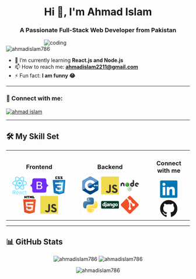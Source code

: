 <h1 align="center">Hi 👋, I'm Ahmad Islam</h1>
<h3 align="center">A Passionate Full-Stack Web Developer from Pakistan</h3>

<img align="right" alt="coding" width="400" src="https://user-images.githubusercontent.com/55389276/140866485-8fb1c876-9a8f-4d6a-98dc-08c4981eaf70.gif">

<p align="left"> <img src="https://komarev.com/ghpvc/?username=ahmadislam786&label=Profile%20views&color=0e75b6&style=flat" alt="ahmadislam786" /> </p>

- 🌱 I’m currently learning **React.js and Node.js**
- 📫 How to reach me: **ahmadislam2211@gmail.com**
- ⚡ Fun fact: **I am funny 😂**

---

### 🔗 Connect with me:
<p align="left">
  <a href="https://www.linkedin.com/in/ahmadislam" target="blank">
    <img align="center" src="https://raw.githubusercontent.com/rahuldkjain/github-profile-readme-generator/master/src/images/icons/Social/linked-in-alt.svg" alt="ahmad islam" height="30" width="40" />
  </a>
</p>

---

## 🛠 My Skill Set

<div align="center">
  <table>
    <tr>
      <td align="center">
        <h3>Frontend</h3>
        <img src="https://raw.githubusercontent.com/devicons/devicon/master/icons/react/react-original-wordmark.svg" alt="React" width="50" height="50" />
        <img src="https://raw.githubusercontent.com/devicons/devicon/master/icons/bootstrap/bootstrap-plain.svg" alt="Bootstrap" width="50" height="50" />
        <img src="https://raw.githubusercontent.com/devicons/devicon/master/icons/css3/css3-original-wordmark.svg" alt="CSS3" width="50" height="50" />
        <img src="https://raw.githubusercontent.com/devicons/devicon/master/icons/html5/html5-original-wordmark.svg" alt="HTML5" width="50" height="50" />
        <img src="https://raw.githubusercontent.com/devicons/devicon/master/icons/javascript/javascript-original.svg" alt="JavaScript" width="50" height="50" />
      </td>
      <td align="center">
        <h3>Backend</h3>
        <img src="https://raw.githubusercontent.com/devicons/devicon/master/icons/cplusplus/cplusplus-original.svg" alt="C++" width="50" height="50" />
        <img src="https://raw.githubusercontent.com/devicons/devicon/master/icons/javascript/javascript-original.svg" alt="JavaScript" width="50" height="50" />
        <img src="https://raw.githubusercontent.com/devicons/devicon/master/icons/nodejs/nodejs-original-wordmark.svg" alt="Node.js" width="50" height="50" />
        <img src="https://raw.githubusercontent.com/devicons/devicon/master/icons/python/python-original.svg" alt="Python" width="50" height="50" />
        <img src="https://raw.githubusercontent.com/devicons/devicon/master/icons/django/django-original.svg" alt="Django" width="50" height="50" />
        <img src="https://raw.githubusercontent.com/devicons/devicon/master/icons/git/git-original.svg" alt="Git" width="50" height="50" />
      </td>
      <td align="center">
        <h3>Connect with me</h3>
        <a href="https://www.linkedin.com/in/ahmadislam" target="_blank">
          <img src="https://raw.githubusercontent.com/devicons/devicon/master/icons/linkedin/linkedin-original.svg" alt="LinkedIn" width="50" height="50" />
        </a>
        <a href="https://github.com/ahmadislam786" target="_blank">
          <img src="https://raw.githubusercontent.com/devicons/devicon/master/icons/github/github-original.svg" alt="GitHub" width="50" height="50" />
        </a>
      </td>
    </tr>
  </table>
</div>

---

## 📊 GitHub Stats

<p align="center">
  <img src="https://github-readme-stats.vercel.app/api?username=ahmadislam786&show_icons=true&locale=en" alt="ahmadislam786" />
  <img src="https://github-readme-streak-stats.herokuapp.com/?user=ahmadislam786&" alt="ahmadislam786" />
</p>

<p align="center">
  <img src="https://komarev.com/ghpvc/?username=ahmadislam786&label=Profile%20views&color=0e75b6&style=flat" alt="ahmadislam786" />
</p>

